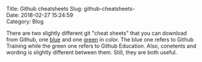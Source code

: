 Title: Github cheatsheets 
Slug: github-cheatsheets-  
Date: 2018-02-27 15:24:59  
Category: Blog 
               
There are two slightly different git "cheat sheets" that you can download from Github, one [blue](https://services.github.com/on-demand/downloads/github-git-cheat-sheet.pdf) and 
one [green](https://education.github.com/git-cheat-sheet-education.pdf) in color. The blue one refers to Github Training while the green one refers to Github Education.
Also, conetents and wording is slightly different between them. Still, they are both useful.
